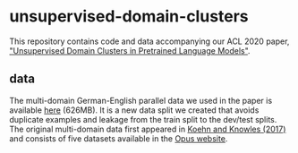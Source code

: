 # unsupervised-domain-clusters
This repository contains code and data accompanying our ACL 2020 paper, ["Unsupervised Domain Clusters in Pretrained Language Models"](https://arxiv.org/pdf/2004.02105.pdf). 

## data
The multi-domain German-English parallel data we used in the paper is available [here](https://drive.google.com/open?id=1yvB-pvlojtT2UpOX1JvwtD6rw9joQ49A) (626MB). It is a new data split we created that avoids duplicate examples and leakage from the train split to the dev/test splits. The original multi-domain data first appeared in [Koehn and Knowles (2017)](https://www.aclweb.org/anthology/W17-3204/) and consists of five datasets available in the [Opus website](http://opus.nlpl.eu/). 
